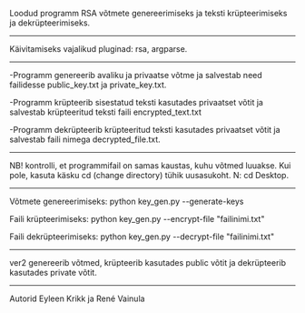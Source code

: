 Loodud programm RSA võtmete genereerimiseks ja teksti krüpteerimiseks ja dekrüpteerimiseks.
__________________________________________________________________________________________________________________
Käivitamiseks vajalikud pluginad: rsa, argparse.
__________________________________________________________________________________________________________________
-Programm genereerib avaliku ja privaatse võtme ja salvestab need failidesse public_key.txt ja private_key.txt.

-Programm krüpteerib sisestatud teksti kasutades privaatset võtit ja salvestab krüpteeritud teksti faili encrypted_text.txt

-Programm dekrüpteerib krüpteeritud teksti kasutades privaatset võtit ja salvestab faili nimega decrypted_file.txt.
__________________________________________________________________________________________________________________
NB! kontrolli, et programmifail on samas kaustas, kuhu võtmed luuakse. Kui pole, kasuta käsku cd (change directory) tühik uusasukoht. N: cd Desktop.
__________________________________________________________________________________________________________________
Võtmete genereerimiseks: python key_gen.py --generate-keys

Faili krüpteerimiseks: python key_gen.py --encrypt-file "failinimi.txt"

Faili dekrüpteerimiseks: python key_gen.py --decrypt-file "failinimi.txt"
__________________________________________________________________________________________________________________
ver2 genereerib võtmed, krüpteerib kasutades public võtit ja dekrüpteerib kasutades private võtit.
__________________________________________________________________________________________________________________
Autorid Eyleen Krikk ja René Vainula
